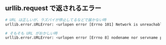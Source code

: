 ## urllib.request で返されるエラー

``` sh
# URL は正しいが、ラズパイが停止してるなどで届かない時
urllib.error.URLError: <urlopen error [Errno 101] Network is unreachable>

# そもそも URL がおかしい時
urllib.error.URLError: <urlopen error [Errno 8] nodename nor servname provided, or not known>
```
